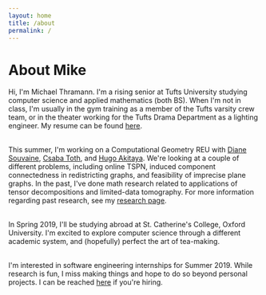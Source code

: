 ```yaml
---
layout: home
title: /about
permalink: /
---
```


# About Mike

Hi, I'm Michael Thramann. I'm a rising senior at Tufts University studying computer science and applied mathematics (both BS). When I'm not in class, I'm usually in the gym training as a member of the Tufts varsity crew team, or in the theater working for the Tufts Drama Department as a lighting engineer. My resume can be found [here](/resume.pdf).

<br />This summer, I'm working on a Computational Geometry REU with [Diane Souvaine](http://www.cs.tufts.edu/~dls/), [Csaba Toth](http://csabatoth.org/), and [Hugo Akitaya](https://www.eecs.tufts.edu/~halves01/). We're looking at a couple of different problems, including online TSPN, induced component connectedness in redistricting graphs, and feasibility of imprecise plane graphs. In the past, I've done math research related to applications of tensor decompositions and limited-data tomography. For more information regarding past research, see my [research page](/research.html).

<br />In Spring 2019, I'll be studying abroad at St. Catherine's College, Oxford University. I'm excited to explore computer science through a different academic system, and (hopefully) perfect the art of tea-making.

<br /> I'm interested in software engineering internships for Summer 2019. While research is fun, I miss making things and hope to do so beyond personal projects. I can be reached [here](mailto:mthramann@gmail.com) if you're hiring.